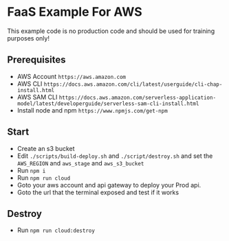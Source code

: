# FaaS Example For AWS

This example code is no production code and should be used for training purposes only!

## Prerequisites
* AWS Account `https://aws.amazon.com`
* AWS CLI `https://docs.aws.amazon.com/cli/latest/userguide/cli-chap-install.html`
* AWS SAM CLI `https://docs.aws.amazon.com/serverless-application-model/latest/developerguide/serverless-sam-cli-install.html`
* Install node and npm `https://www.npmjs.com/get-npm`   

## Start
* Create an s3 bucket
* Edit `./scripts/build-deploy.sh` and `./script/destroy.sh` and set the `AWS_REGION` and `aws_stage` and `aws_s3_bucket`   
* Run `npm i`
* Run `npm run cloud`
* Goto your aws account and api gateway to deploy your Prod api.
* Goto the url that the terminal exposed and test if it works

## Destroy
* Run `npm run cloud:destroy`  

